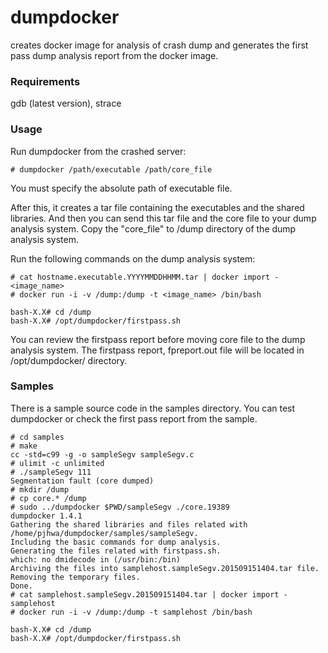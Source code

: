 # dumpdocker

creates docker image for analysis of crash dump and generates the first pass dump analysis report from the docker image.

### Requirements
gdb (latest version), strace

### Usage

Run dumpdocker from the crashed server:

```
# dumpdocker /path/executable /path/core_file
```

You must specify the absolute path of executable file. 

After this, it creates a tar file containing the executables and the shared libraries. And then you can send this tar file and the core file to your dump analysis system. Copy the "core_file" to /dump directory of the dump analysis system.

Run the following commands on the dump analysis system:

```
# cat hostname.executable.YYYYMMDDHHMM.tar | docker import - <image_name>
# docker run -i -v /dump:/dump -t <image_name> /bin/bash

bash-X.X# cd /dump
bash-X.X# /opt/dumpdocker/firstpass.sh
```

You can review the firstpass report before moving core file to the dump analysis system. The firstpass report, fpreport.out file will be located in /opt/dumpdocker/ directory.

### Samples

There is a sample source code in the samples directory. You can test dumpdocker or check the first pass report from the sample.

```
# cd samples
# make
cc -std=c99 -g -o sampleSegv sampleSegv.c
# ulimit -c unlimited
# ./sampleSegv 111
Segmentation fault (core dumped)
# mkdir /dump
# cp core.* /dump
# sudo ../dumpdocker $PWD/sampleSegv ./core.19389
dumpdocker 1.4.1
Gathering the shared libraries and files related with /home/pjhwa/dumpdocker/samples/sampleSegv.
Including the basic commands for dump analysis.
Generating the files related with firstpass.sh.
which: no dmidecode in (/usr/bin:/bin)
Archiving the files into samplehost.sampleSegv.201509151404.tar file.
Removing the temporary files.
Done.
# cat samplehost.sampleSegv.201509151404.tar | docker import - samplehost
# docker run -i -v /dump:/dump -t samplehost /bin/bash

bash-X.X# cd /dump
bash-X.X# /opt/dumpdocker/firstpass.sh
```
